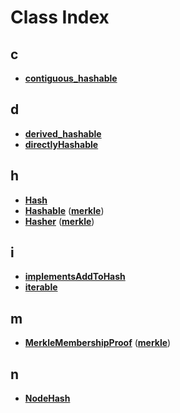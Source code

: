 
# Class Index


## c

* [**contiguous\_hashable**](interfacecontiguous__hashable.md)


## d

* [**derived\_hashable**](interfacederived__hashable.md)
* [**directlyHashable**](interfacedirectly_hashable.md)


## h

* [**Hash**](classmerkle_1_1_hash.md)
* [**Hashable**](classmerkle_1_1_hashable.md)
([**merkle**](namespacemerkle.md))
* [**Hasher**](classmerkle_1_1_hasher.md)
([**merkle**](namespacemerkle.md))


## i

* [**implementsAddToHash**](interfaceimplements_add_to_hash.md)
* [**iterable**](interfaceiterable.md)


## m

* [**MerkleMembershipProof**](classmerkle_1_1_merkle_membership_proof.md)
([**merkle**](namespacemerkle.md))


## n

* [**NodeHash**](structmerkle_1_1_merkle_membership_proof_1_1_node_hash.md)


